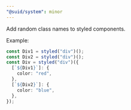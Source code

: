 ```yaml
---
"@suid/system": minor
---
```


Add random class names to styled components.

Example:

```ts
const Div1 = styled("div")();
const Div2 = styled("div")();
const Div = styled("div")({
  [`${Div1}`]: {
    color: "red",
  },
  [`${Div2}`]: {
    color: "blue",
  },
});
```
